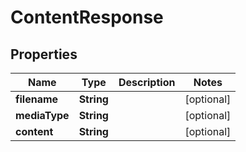 
# ContentResponse

## Properties
Name | Type | Description | Notes
------------ | ------------- | ------------- | -------------
**filename** | **String** |  |  [optional]
**mediaType** | **String** |  |  [optional]
**content** | **String** |  |  [optional]



